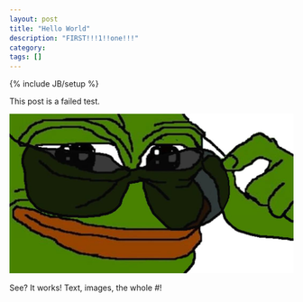 ```yaml
---
layout: post
title: "Hello World"
description: "FIRST!!!1!!one!!!"
category:
tags: []
---
```

{% include JB/setup %}

This post is a failed test.


![alt text](https://raw.githubusercontent.com/SilensAngelusNex/silensangelusnex.github.com/master/_images/pepe.jpg "Perhaps one of the least rare Pepes.")


See? It works! Text, images, the whole #!
